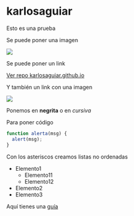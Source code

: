 # karlosaguiar
Esto es una prueba

Se puede poner una imagen

![](https://karlosaguiar.github.io/repokarlos2.png)

Se puede poner un link

[Ver repo karlosaguiar.github.io](https://github.com/karlosaguiar/karlosaguiar.github.io)

Y también un link con una imagen

[![](https://karlosaguiar.github.io/repokarlos.png)](https://github.com/karlosaguiar/karlosaguiar.github.io)

Ponemos en **negrita** o en *cursiva*

Para poner código

```js
function alerta(msg) {
  alert(msg);
}
```

Con los asteriscos creamos listas no ordenadas

* Elemento1
  * Elemento11
  * Elemento12
* Elemento2
* Elemento3

Aquí tienes una [guía](https://guides.github.com/features/mastering-markdown/)

